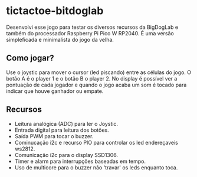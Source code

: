 # tictactoe-bitdoglab

Desenvolvi esse jogo para testar os diversos recursos da BigDogLab e também do processador Raspberry Pi Pico W RP2040. É uma versão simpleficada e minimalista do jogo da velha.

## Como jogar?

Use o joystic para mover o cursor (led piscando) entre as células do jogo. O botão A é o player 1 e o botão B o player 2.
No display é possível ver a pontuação de cada jogador e quando o jogo acaba um som é tocado para indicar que houve ganhador ou empate.

## Recursos

- Leitura analógica (ADC) para ler o Joystic.
- Entrada digital para leitura dos botões.
- Saída PWM para tocar o buzzer.
- Cominucação i2c e recurso PIO para controlar os led endereçaveis ws2812.
- Comunicação i2c para o display SSD1306.
- Timer e alarm para interrupções baseadas em tempo.
- Uso de multicore para o buzzer não 'travar' os leds enquanto toca.
